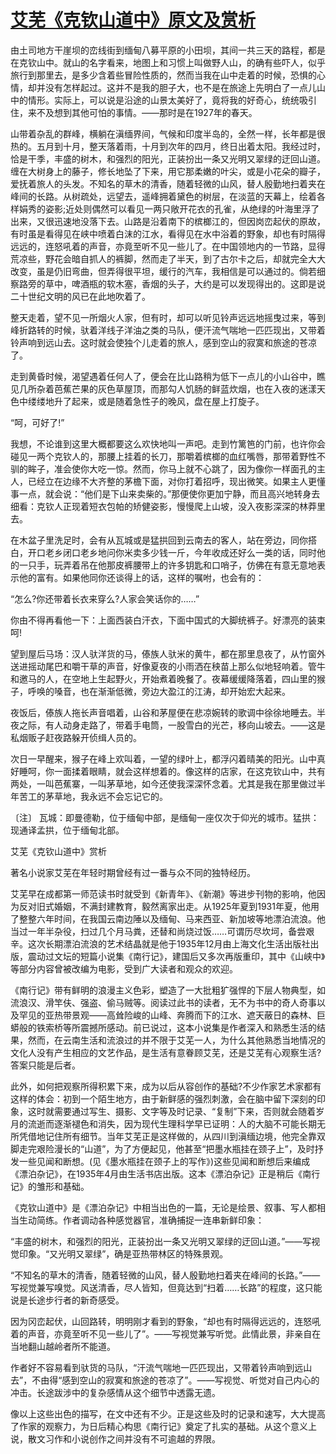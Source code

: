 # [艾芜《克钦山道中》原文及赏析](https://www.vrrw.net/wx/10923.html)

由土司地方干崖坝的峦线街到缅甸八募平原的小田坝，其间一共三天的路程，都是在克钦山中。就山的名字看来，地图上和习惯上叫做野人山，的确有些吓人，似乎旅行到那里去，是多少含着些冒险性质的，然而当我在山中走着的时候，恐惧的心情，却并没有怎样起过。这并不是我的胆子大，也不是在旅途上先明白了一点儿山中的情形。实际上，可以说是沿途的山景太美好了，竟将我的好奇心，统统吸引住，来不及想到其他可怕的事情。——那时是在1927年的春天。

山带着杂乱的群峰，横躺在滇缅界间，气候和印度半岛的，全然一样，长年都是很热的。五月到十月，整天落着雨，十月到次年的四月，终日出着太阳。我经过时，恰是干季，丰盛的树木，和强烈的阳光，正装扮出一条又光明又翠绿的迂回山道。缠在大树身上的藤子，修长地坠了下来，用它那柔嫩的叶尖，或是小花朵的瓣子，爱抚着旅人的头发。不知名的草木的清香，随着轻微的山风，替人殷勤地扫着夹在峰间的长路。从树疏处，远望去，遥峰拥着黛色的树层，在淡蓝的天幕上，绘着各样娟秀的姿影;近处则偶然可以看见一两只敞开花衣的孔雀，从绝绿的叶海里浮了出来，又很迅速地没落下去。山路是沿着南下的槟榔江的，但因岗峦起伏的原故，有时虽是看得见在峡中喷着白沫的江水，看得见在水中浴着的野象，却也有时隔得远远的，连怒吼着的声音，亦竟至听不见一些儿了。在中国领地内的一节路，显得荒凉些，野花会暗自抓人的裤脚，然而走了半天，到了古尔卡之后，却就完全大大改变，虽是仍旧弯曲，但弄得很平坦，缓行的汽车，我相信是可以通过的。倘若细察路旁的草中，啤酒瓶的软木塞，香烟的头子，大约是可以发现得出的。这即是说二十世纪文明的风已在此地吹着了。



整天走着，望不见一所烟火人家，但有时，却可以听见铃声远远地摇曳过来，等到峰折路转的时候，驮着洋线子洋油之类的马队，便汗流气喘地一匹匹现出，又带着铃声响到远山去。这时就会使独个儿走着的旅人，感到空山的寂寞和旅途的苍凉了。

走到黄昏时候，渴望遇着任何人了，便会在比山路稍为低下一点儿的小山谷中，瞧见几所杂着芭蕉芒果的灰色草屋顶，而那勾人饥肠的鲜蓝炊烟，也在入夜的迷漾天色中缕缕地升了起来，或是随着急性子的晚风，盘在屋上打旋子。

“呵，可好了!”

我想，不论谁到这里大概都要这么欢快地叫一声吧。走到竹篱笆的门前，也许你会碰见一两个克钦人的，那腰上挂着的长刀，那嚼着槟榔的血红嘴唇，那带着野性不驯的眸子，准会使你大吃一惊。然而，你马上就不心跳了，因为像你一样面孔的主人，已经立在边缘不大齐整的茅檐下面，对你打着招呼，现出微笑。如果主人更懂事一点，就会说：“他们是下山来卖柴的。”那便使你更加宁静，而且高兴地转身去细看：克钦人正现着短衣包帕的矫健姿影，慢慢爬上山坡，没入夜影深深的林莽里去。

在木盆子里洗足时，会有从瓦城或是猛拱回到云南去的客人，站在旁边，同你搭白，开口老乡闭口老乡地问你米卖多少钱一斤，今年收成还好么一类的话，同时他的一只手，玩弄着吊在他那皮裤腰带上的许多钥匙和口哨子，仿佛在有意无意地表示他的富有。如果他同你还谈得上的话，这样的嘱咐，也会有的：

“怎么?你还带着长衣来穿么?人家会笑话你的……”

你由不得再看他一下：上面西装白汗衣，下面中国式的大脚统裤子。好漂亮的装束呵!

望到屋后马场：汉人驮洋货的马，傣族人驮米的黄牛，都在那里息夜了，从竹窗外送进摇动尾巴和嚼干草的声音，好像夏夜的小雨洒在秧苗上那么似地轻响着。管牛和邀马的人，在空地上生起野火，开始煮着晚餐了。夜幕缓缓降落着，四山里的猴子，呼唤的嗓音，也在渐渐低微，旁边大盈江的江涛，却开始宏大起来。

夜饭后，傣族人拖长声音唱着，山谷和茅屋便在悲凉婉转的歌调中徐徐地睡去。半夜之际，有人动身走路了，带着手电筒，一股雪白的光芒，移向山坡去。——这是私烟贩子赶夜路躲开侦缉人员的。

次日一早醒来，猴子在峰上欢叫着，一望的绿叶上，都浮闪着晴美的阳光。山中真好睡呵，你一面揉着眼睛，就会这样想着的。像这样的店家，在这克钦山中，共有两处，一叫芭蕉寨，一叫茅草地，如今还使我深深怀念着。尤其是我在那里做过半年苦工的茅草地，我永远不会忘记它的。

〔注〕 瓦城：即曼德勒，位于缅甸中部，是缅甸一座仅次于仰光的城市。猛拱：现通译孟拱，位于缅甸北部。

艾芜《克钦山道中》赏析

著名小说家艾芜在年轻时期曾经有过一番与众不同的独特经历。

艾芜早在成都第一师范读书时就受到《新青年》、《新潮》等进步刊物的影响，他因为反对旧式婚姻，不满封建教育，毅然离家出走。从1925年夏到1931年夏，他用了整整六年时间，在我国云南边陲以及缅甸、马来西亚、新加坡等地漂泊流浪。他当过一年半杂役，扫过几个月马粪，还替和尚烧过饭……可谓历尽坎坷，备尝艰辛。这次长期漂泊流浪的艺术结晶就是他于1935年12月由上海文化生活出版社出版，震动过文坛的短篇小说集《南行记》，建国后又多次再版重印，其中《山峡中》等部分内容曾被改编为电影，受到广大读者和观众的欢迎。

《南行记》带有鲜明的浪漫主义色彩，塑造了一大批粗犷强悍的下层人物典型，如流浪汉、滑竿伕、强盗、偷马贼等。阅读过此书的读者，无不为书中的奇人奇事以及罕见的亚热带景观——高耸险峻的山峰、奔腾而下的江水、遮天蔽日的森林、巨蟒般的铁索桥等所震撼所感动。前已说过，这本小说集是作者深入和熟悉生活的结果，然而，在云南生活和流浪过的并不限于艾芜一人，为什么其他熟悉当地情况的文化人没有产生相应的文艺作品，是生活有意眷顾艾芜，还是艾芜有心观察生活?答案只能是后者。

此外，如何把观察所得积累下来，成为以后从容创作的基础?不少作家艺术家都有这样的体会：初到一个陌生地方，由于新鲜感的强烈刺激，会在脑中留下深刻的印象，这时就需要通过写生、摄影、文字等及时记录、“复制”下来，否则就会随着岁月的流逝而逐渐褪色和消失，因为现代生理科学早已证明：人的大脑不可能长期无所凭借地记住所有细节。当年艾芜正是这样做的，从四川到滇缅边境，他完全靠双脚走完艰险漫长的“山道”，为了方便起见，他甚至“把墨水瓶挂在颈子上”，及时抒发一些见闻和断想。(见《墨水瓶挂在颈子上的写作》)这些见闻和断想后来编成《漂泊杂记》，在1935年4月由生活书店出版。这本《漂泊杂记》正是稍后《南行记》的雏形和基础。

《克钦山道中》是《漂泊杂记》中相当出色的一篇，无论是绘景、叙事、写人都相当生动简练。作者调动各种感觉器官，准确捕捉一连串新鲜印象：

“丰盛的树木，和强烈的阳光，正装扮出一条又光明又翠绿的迂回山道。”——写视觉印象。“又光明又翠绿”，确是亚热带林区的特殊景观。

“不知名的草木的清香，随着轻微的山风，替人殷勤地扫着夹在峰间的长路。”——写视觉兼写嗅觉。风送清香，尽人皆知，但竟达到“扫着……长路”的程度，这只能说是长途步行者的新奇感受。

因为冈峦起伏，山回路转，明明刚才看到的野象，“却也有时隔得远远的，连怒吼着的声音，亦竟至听不见一些儿了”。——写视觉兼写听觉。此情此景，非亲自在当地翻山越岭者所不能道。

作者好不容易看到驮货的马队，“汗流气喘地一匹匹现出，又带着铃声响到远山去”，不由得“感到空山的寂寞和旅途的苍凉了”。——写视觉、听觉对自己内心的冲击。长途跋涉中的复杂感情从这个细节中透露无遗。

像以上这些出色的描写，在文中还有不少。正是这些及时的记录和速写，大大提高了作家的观察力，为日后精心构思《南行记》奠定了扎实的基础。从这个意义上说，散文习作和小说创作之间并没有不可逾越的界限。

